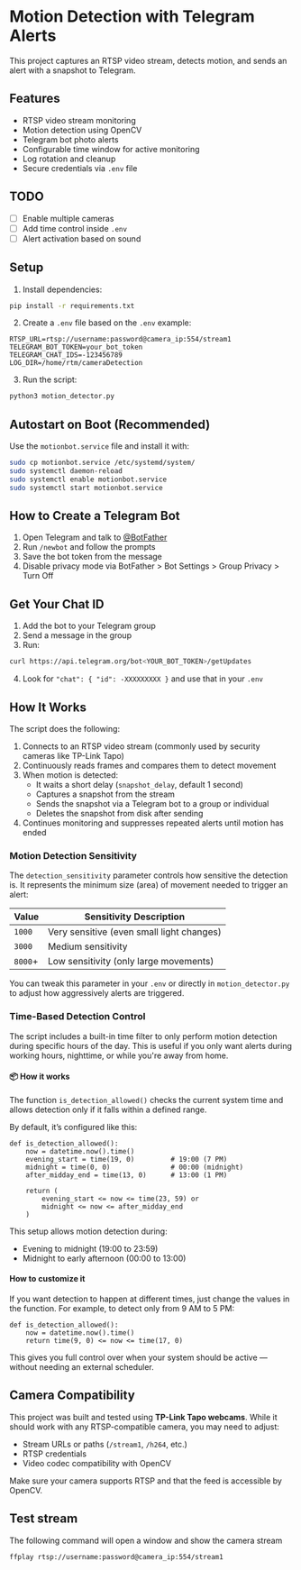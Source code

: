 # Motion Detection with Telegram Alerts

This project captures an RTSP video stream, detects motion, and sends an alert with a snapshot to Telegram.

## Features

- RTSP video stream monitoring
- Motion detection using OpenCV
- Telegram bot photo alerts
- Configurable time window for active monitoring
- Log rotation and cleanup
- Secure credentials via `.env` file

## TODO

- [ ] Enable multiple cameras
- [ ] Add time control inside `.env`
- [ ] Alert activation based on sound

## Setup

1. Install dependencies:

```bash
pip install -r requirements.txt
```

2. Create a `.env` file based on the `.env` example:

```
RTSP_URL=rtsp://username:password@camera_ip:554/stream1
TELEGRAM_BOT_TOKEN=your_bot_token
TELEGRAM_CHAT_IDS=-123456789
LOG_DIR=/home/rtm/cameraDetection
```

3. Run the script:

```bash
python3 motion_detector.py
```

## Autostart on Boot (Recommended)

Use the `motionbot.service` file and install it with:

```bash
sudo cp motionbot.service /etc/systemd/system/
sudo systemctl daemon-reload
sudo systemctl enable motionbot.service
sudo systemctl start motionbot.service
```

## How to Create a Telegram Bot

1. Open Telegram and talk to [@BotFather](https://t.me/BotFather)
2. Run `/newbot` and follow the prompts
3. Save the bot token from the message
4. Disable privacy mode via BotFather > Bot Settings > Group Privacy > Turn Off

## Get Your Chat ID

1. Add the bot to your Telegram group
2. Send a message in the group
3. Run:

```bash
curl https://api.telegram.org/bot<YOUR_BOT_TOKEN>/getUpdates
```

4. Look for `"chat": { "id": -XXXXXXXXX }` and use that in your `.env`


## How It Works

The script does the following:

1. Connects to an RTSP video stream (commonly used by security cameras like TP-Link Tapo)
2. Continuously reads frames and compares them to detect movement
3. When motion is detected:
   - It waits a short delay (`snapshot_delay`, default 1 second)
   - Captures a snapshot from the stream
   - Sends the snapshot via a Telegram bot to a group or individual
   - Deletes the snapshot from disk after sending
4. Continues monitoring and suppresses repeated alerts until motion has ended

### Motion Detection Sensitivity

The `detection_sensitivity` parameter controls how sensitive the detection is. It represents the minimum size (area) of movement needed to trigger an alert:

| Value         | Sensitivity Description                     |
|---------------|---------------------------------------------|
| `1000`        | Very sensitive (even small light changes)   |
| `3000`        | Medium sensitivity                          |
| `8000`+       | Low sensitivity (only large movements)      |

You can tweak this parameter in your `.env` or directly in `motion_detector.py` to adjust how aggressively alerts are triggered.

### Time-Based Detection Control

The script includes a built-in time filter to only perform motion detection during specific hours of the day. This is useful if you only want alerts during working hours, nighttime, or while you're away from home.

#### 📦 How it works
The function `is_detection_allowed()` checks the current system time and allows detection only if it falls within a defined range.

By default, it’s configured like this:

```python3
def is_detection_allowed():
    now = datetime.now().time()
    evening_start = time(19, 0)         # 19:00 (7 PM)
    midnight = time(0, 0)               # 00:00 (midnight)
    after_midday_end = time(13, 0)      # 13:00 (1 PM)

    return (
        evening_start <= now <= time(23, 59) or
        midnight <= now <= after_midday_end
    )
```

This setup allows motion detection during:

- Evening to midnight (19:00 to 23:59)
- Midnight to early afternoon (00:00 to 13:00)

#### How to customize it
If you want detection to happen at different times, just change the values in the function. For example, to detect only from 9 AM to 5 PM:

```python3
def is_detection_allowed():
    now = datetime.now().time()
    return time(9, 0) <= now <= time(17, 0)
```
This gives you full control over when your system should be active — without needing an external scheduler.

## Camera Compatibility

This project was built and tested using **TP-Link Tapo webcams**. While it should work with any RTSP-compatible camera, you may need to adjust:
- Stream URLs or paths (`/stream1`, `/h264`, etc.)
- RTSP credentials
- Video codec compatibility with OpenCV

Make sure your camera supports RTSP and that the feed is accessible by OpenCV.

## Test stream

The following command will open a window and show the camera stream

```
ffplay rtsp://username:password@camera_ip:554/stream1
```